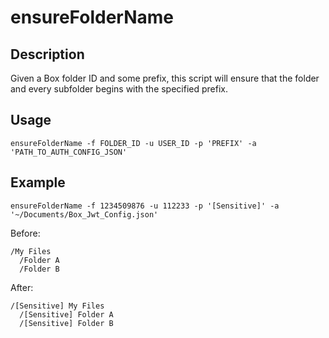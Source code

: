 # ensureFolderName

## Description

Given a Box folder ID and some prefix, this script will ensure that the folder and every subfolder begins with the specified prefix.

## Usage

`ensureFolderName -f FOLDER_ID -u USER_ID -p 'PREFIX' -a 'PATH_TO_AUTH_CONFIG_JSON'`

## Example

`ensureFolderName -f 1234509876 -u 112233 -p '[Sensitive]' -a '~/Documents/Box_Jwt_Config.json'`

Before:

```
/My Files
  /Folder A
  /Folder B
```   

After: 

```
/[Sensitive] My Files
  /[Sensitive] Folder A
  /[Sensitive] Folder B
```
